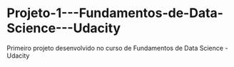 # Projeto-1---Fundamentos-de-Data-Science---Udacity
Primeiro projeto desenvolvido no curso de Fundamentos de Data Science - Udacity
